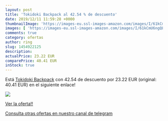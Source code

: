 ```yaml
---
layout: post
title: 'Tokidoki Backpack al 42.54 % de descuento'
date: 2019/12/11 11:59:28 +0000
thumbnailImage: 'https://images-eu.ssl-images-amazon.com/images/I/61kCmU6ngQL._SL200_.jpg'
images: [ 'https://images-eu.ssl-images-amazon.com/images/I/61kCmU6ngQL._SL200_.jpg' ]
comments: true
category: ofertas
author: ring
slug: 1454922125
description:
actualPrice: 23.22 EUR
comparePrice: 40.41 EUR
inStock: true
---
```


Está [Tokidoki Backpack](https://www.amazon.com/dp/1454922125/?tag=redken08-20) con 42.54 de descuento por 23.22 EUR (original: 40.41 EUR) en el siguiente enlace!

[![](https://images-eu.ssl-images-amazon.com/images/I/61kCmU6ngQL._SL200_.jpg)](https://www.amazon.com/dp/1454922125/?tag=redken08-20)

[Ver la oferta!!](https://www.amazon.com/dp/1454922125/?tag=redken08-20)

[Consulta otras ofertas en nuestro canal de telegram](https://t.me/s/ofertas25)
